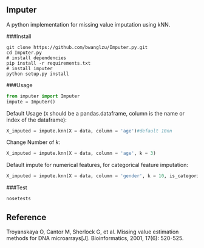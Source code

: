 ## Imputer

A python implementation for missing value imputation using kNN.

###Install

```
git clone https://github.com/bwanglzu/Imputer.py.git
cd Imputer.py
# install dependencies
pip install -r requirements.txt
# install imputer
python setup.py install
```

###Usage

```python
from imputer import Imputer
impute = Imputer()
```

Default Usage (`X` should be a pandas.dataframe, column is the name or index of the dataframe):

```python
X_imputed = impute.knn(X = data, column = 'age')#default 10nn
```

Change Number of *k*:

```python
X_imputed = impute.knn(X = data, column = 'age', k = 3)
```

Default impute for numerical features, for categorical feature imputation:

```python
X_imputed = impute.knn(X = data, column = 'gender', k = 10, is_categorical = True)
```

###Test

```
nosetests
```

## Reference

Troyanskaya O, Cantor M, Sherlock G, et al. Missing value estimation methods for DNA microarrays[J]. Bioinformatics, 2001, 17(6): 520-525.
